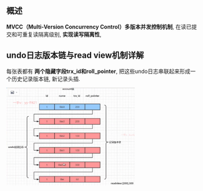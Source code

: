 ## 概述

**MVCC（Multi-Version Concurrency Control）多版本并发控制机制**, 在读已提交和可重复读隔离级别, **实现读写隔离性**, 

## undo日志版本链与read view机制详解

每张表都有 **两个隐藏字段trx_id和roll_pointer**, 把这些undo日志串联起来形成一个历史记录版本链, 新记录头插.

<img src="Screenshot 2024-11-22 at 01.11.29.png" alt="Screenshot 2024-11-22 at 01.11.29" style="zoom: 33%;" />